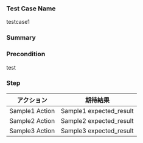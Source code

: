 ### Test Case Name
testcase1

### Summary

### Precondition
test

### Step
| アクション | 期待結果 |
|---|---|
| Sample1 Action | Sample1 expected_result |
| Sample2 Action | Sample2 expected_result |
| Sample3 Action | Sample3 expected_result |
